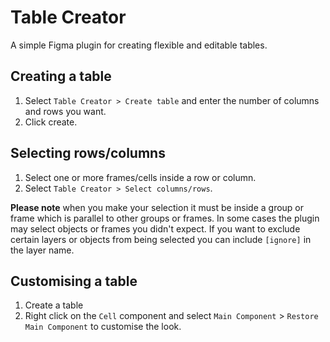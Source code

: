 # Table Creator

A simple Figma plugin for creating flexible and editable tables.

## Creating a table

1. Select `Table Creator > Create table` and enter the number of columns and rows you want.
2. Click create.

## Selecting rows/columns

1. Select one or more frames/cells inside a row or column.
2. Select `Table Creator > Select columns/rows`.

__Please note__ when you make your selection it must be inside a group or frame which is parallel to other groups or frames. In some cases the plugin may select objects or frames you didn't expect. If you want to exclude certain layers or objects from being selected you can include `[ignore]` in the layer name.

## Customising a table

1. Create a table
2. Right click on the `Cell` component and select `Main Component` > `Restore Main Component` to customise the look.


